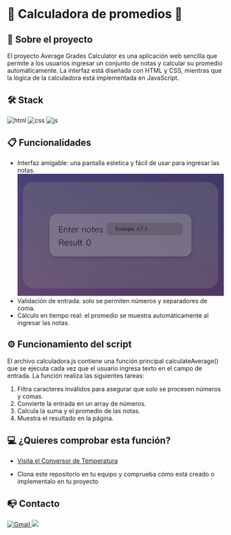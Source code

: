 # 🧮 Calculadora de promedios 🧮

## 📜 Sobre el proyecto 

El proyecto Average Grades Calculator es una aplicación web sencilla que permite a los usuarios ingresar un conjunto de notas y calcular su promedio automáticamente. La interfaz está diseñada con HTML y CSS, mientras que la lógica de la calculadora está implementada en JavaScript.


## 🛠️ Stack 

![html](https://img.shields.io/badge/html5-orange?logo=html5) ![css](https://img.shields.io/badge/CSS3-blue?logo=CSS3) ![js](https://img.shields.io/badge/JavaScript-yellow?logo=JavaScript) 


## 📋 Funcionalidades 


+ Interfaz amigable: una pantalla estetica y fácil de usar para ingresar las notas.
![Imagen del código que convierte de Celsius a Fahrenheit](./img/promedio.png)
+ Validación de entrada: solo se permiten números y separadores de coma.
+ Cálculo en tiempo real: el promedio se muestra automáticamente al ingresar las notas.

## ⚙️ Funcionamiento del script

El archivo calculadora.js contiene una función principal calculateAverage() que se ejecuta cada vez que el usuario ingresa texto en el campo de entrada. La función realiza las siguientes tareas:

1. Filtra caracteres inválidos para asegurar que solo se procesen números y comas.
2. Convierte la entrada en un array de números.
3. Calcula la suma y el promedio de las notas.
4. Muestra el resultado en la página.

## 💻 ¿Quieres comprobar esta función? 

- [Visita el Conversor de Temperatura](https://abrahamgalvezv.github.io/Calculate_Average/)


- Clona este repositorio en tu equipo y comprueba cómo está creado o implementalo en tu proyecto

## 📭 Contacto 

<a href="mailto:abraham.galvez.vives@gmail.com">
  <img src="https://img.shields.io/badge/Gmail-C6362C?style=for-the-badge&logo=gmail&logoColor=white" alt="Gmail" target="_blank" />
</a>
<a href="https://www.linkedin.com/in/abraham-g%C3%A0lvez-vives-952aa32b2/" target="_blank"><img src="https://img.shields.io/badge/-LinkedIn-%230077B5?style=for-the-badge&logo=linkedin&logoColor=white" target="_blank"></a> 
</p>

